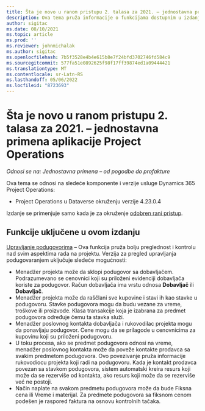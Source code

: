 ```yaml
---
title: Šta je novo u ranom pristupu 2. talasa za 2021. – jednostavna primena aplikacije Project Operations
description: Ova tema pruža informacije o funkcijama dostupnim u izdanju za rani pristup 2. talasa za 2021. aplikacije Project Operations u verziji jednostavne primene.
author: sigitac
ms.date: 08/10/2021
ms.topic: article
ms.prod: ''
ms.reviewer: johnmichalak
ms.author: sigitac
ms.openlocfilehash: 7b5f3528e4b4e615b8e7f24bfd3702746fd584c9
ms.sourcegitcommit: 577fa51e0892625f98f17ff39874ed1a09444421
ms.translationtype: MT
ms.contentlocale: sr-Latn-RS
ms.lasthandoff: 05/06/2022
ms.locfileid: "8723693"
---
```

# <a name="whats-new-2021-wave-2-early-access---project-operations-lite-deployment"></a>Šta je novo u ranom pristupu 2. talasa za 2021. – jednostavna primena aplikacije Project Operations

_Odnosi se na: Jednostavna primena – od pogodbe do profakture_

Ova tema se odnosi na sledeće komponente i verzije usluge Dynamics 365 Project Operations:

  - Project Operations u Dataverse okruženju verzije 4.23.0.4

Izdanje se primenjuje samo kada je za okruženje [odobren rani pristup](/power-platform/admin/opt-in-early-access-updates#how-to-enable-early-access-updates).

## <a name="features-included-in-this-release"></a>Funkcije uključene u ovom izdanju

[Upravljanje podugovorima](/dynamics365/project-operations/pro/subcontracting/managing-subcontracts-overview) – Ova funkcija pruža bolju preglednost i kontrolu nad svim aspektima rada na projektu. Verzija za pregled upravljanja podugovaranjem uključuje sledeće mogućnosti:

  - Menadžer projekta može da sklopi podugovor sa dobavljačem. Podrazumevano se cenovnici koji su priloženi evidenciji dobavljača koriste za podugovor. Račun dobavljača ima vrstu odnosa **Dobavljač** ili **Dobavljač**.
  - Menadžer projekta može da raščlani sve kupovine i stavi ih kao stavke u podugovoru. Stavke podugovora mogu da budu vezane za vreme, troškove ili proizvode. Klasa transakcije koja je izabrana za predmet podugovora određuje čemu ta stavka služi.
  - Menadžer poslovnog kontakta dobavljača i rukovodilac projekta mogu da ponavljaju podugovor. Cene mogu da se prilagode u cenovnicima za kupovinu koji su priloženi podugovoru.
  - U toku procesa, ako se predmet podugovora odnosi na vreme, menadžer poslovnog kontakta može da poveže kontakte prodavca sa svakim predmetom podugovora. Ovo povezivanje pruža informacije rukovodiocu projekta koji radi na podugovoru. Kada je kontakt prodavca povezan sa stavkom podugovora, sistem automatski kreira resurs koji može da se rezerviše od kontakta, ako resurs koji može da se rezerviše već ne postoji.
  - Način naplate na svakom predmetu podugovora može da bude Fiksna cena ili Vreme i materijal. Za predmete podugovora sa fiksnom cenom podešen je raspored faktura na osnovu kontrolnih tačaka.
